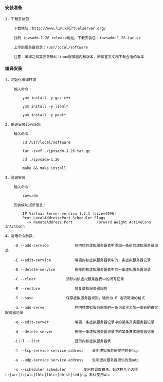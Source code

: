 
#### 安装准备

	1，下载安装包
		
		下载地址：http://www.linuxvirtualserver.org/
		
		找到 ipvsadm-1.26 release地址，下载安装包：ipvsadm-1.26.tar.gz
		
		上传到服务器目录：/usr/local/software
		
		注意：编译之前需要先确认linux服务器内核版本，阅读官方文档下载合适的版本

#### 编译安装

	1，初始化编译环境
	
		输入命令：
	
			yum install -y gcc-c++
			
			yum install -y libnl*
			
			yum install -y popt*
	
	2，编译安装ipvsadm
		
		输入命令：
		
			cd /usr/local/software
			
			tar -zxvf ./ipvsadm-1.26.tar.gz
			
			cd ./ipvsadm-1.26
			
			make && make install
		
	3，验证安装
	
		输入命令：
		
			ipvsadm
			
		安装成功提示信息：
		
			IP Virtual Server version 1.2.1 (size=4096)
			Prot LocalAddress:Port Scheduler Flags
			  -> RemoteAddress:Port           Forward Weight ActiveConn InActConn
	
	4，常用命令参数：
		
		-A --add-service			在内核的虚拟服务器表中添加一条新的虚拟服务器记录
		
		-E --edit-service			编辑内核虚拟服务器表中的一条虚拟服务器记录
		
		-D --delete-service			删除内核虚拟服务器表中的一条虚拟服务器记录
		
		-C --clear				清除内核虚拟服务器表中的所有记录
		
		-R --restore				恢复虚拟服务器规则
		
		-S --save				保存虚拟服务器规则，输出为-R 选项可读的格式
		
		-a --add-server				在内核虚拟服务器表的一条记录里添加一条新的真实服务器记录
		
		-e --edit-server			编辑一条虚拟服务器记录中的某条真实服务器记录
		
		-d --delete-server			删除一条虚拟服务器记录中的某条真实服务器记录
		
		-L|-l --list				显示内核虚拟服务器表
		
		-t --tcp-service service-address	说明虚拟服务器提供的是tcp
		
		-u --udp-service service-address	说明虚拟服务器提供的是udp
		
		-s --scheduler scheduler		使用的调度算法，有这样几个选项rr|wrr|lc|wlc|lblc|lblcr|dh|sh|sed|nq，默认使用wlc


